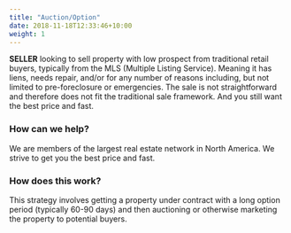 ```yaml
---
title: "Auction/Option"
date: 2018-11-18T12:33:46+10:00
weight: 1
---
```


**SELLER** looking to sell property with low prospect from traditional retail buyers, typically from the MLS (Multiple Listing Service). Meaning it has liens, needs repair, and/or for any number of reasons including, but not limited to pre-foreclosure or emergencies. The sale is not straightforward and therefore does not fit the traditional sale framework. And you still want the best price and fast.

### How can we help?
We are members of the largest real estate network in North America. We strive to get you the best price and fast.

### How does this work?
This strategy involves getting a property under contract with a long option period (typically 60-90 days) and then auctioning or otherwise marketing the property to potential buyers.
